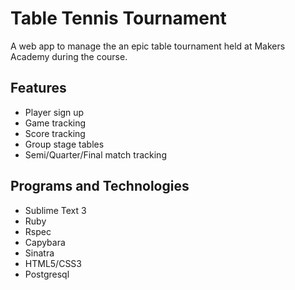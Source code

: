 Table Tennis Tournament
========================

A web app to manage the an epic table tournament held at Makers Academy during the course.

Features
--------
- Player sign up
- Game tracking
- Score tracking
- Group stage tables
- Semi/Quarter/Final match tracking 

Programs and Technologies
-------------------------
- Sublime Text 3
- Ruby
- Rspec
- Capybara
- Sinatra
- HTML5/CSS3
- Postgresql